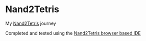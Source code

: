 # Nand2Tetris

My [Nand2Tetris](https://www.nand2tetris.org/) journey

Completed and tested using the [Nand2Tetris browser based IDE](https://nand2tetris.github.io/web-ide/chip)
